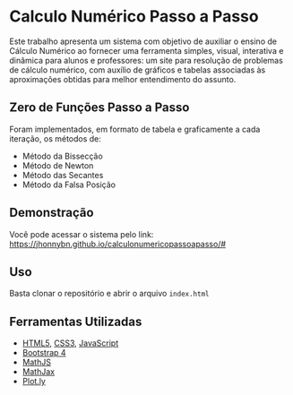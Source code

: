 # Calculo Numérico Passo a Passo

Este trabalho apresenta um sistema com objetivo de auxiliar o ensino de Cálculo Numérico ao fornecer uma ferramenta simples, visual, interativa e dinâmica para alunos e professores: um site para resolução de problemas de cálculo numérico, com auxílio de gráficos e tabelas associadas às aproximações obtidas para melhor entendimento do assunto.

## Zero de Funções Passo a Passo

Foram implementados, em formato de tabela e graficamente a cada iteração, os métodos de:
 - Método da Bissecção
 - Método de Newton
 - Método das Secantes
 - Método da Falsa Posição

## Demonstração

Você pode acessar o sistema pelo link: <https://jhonnybn.github.io/calculonumericopassoapasso/#>

## Uso

Basta clonar o repositório e abrir o arquivo `index.html`

## Ferramentas Utilizadas

 - [HTML5](https://developer.mozilla.org/pt-BR/docs/Web/HTML), [CSS3](https://developer.mozilla.org/pt-BR/docs/Web/CSS), [JavaScript](https://developer.mozilla.org/pt-BR/docs/Web/JavaScript)
 - [Bootstrap 4](https://getbootstrap.com/docs/4.6/getting-started/introduction/)
 - [MathJS](https://mathjs.org/)
 - [MathJax](https://www.mathjax.org/)
 - [Plot.ly](https://plotly.com/javascript/)